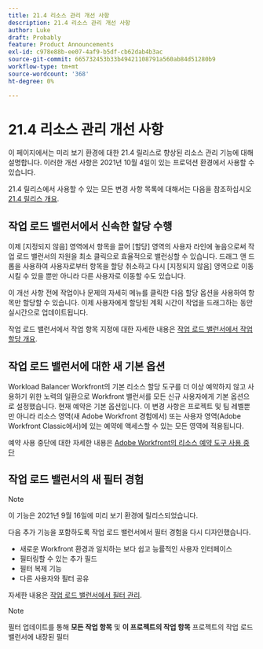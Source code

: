 ```yaml
---
title: 21.4 리소스 관리 개선 사항
description: 21.4 리소스 관리 개선 사항
author: Luke
draft: Probably
feature: Product Announcements
exl-id: c978e88b-ee07-4af9-b5df-cb62dab4b3ac
source-git-commit: 665732453b33b49421108791a560ab84d51280b9
workflow-type: tm+mt
source-wordcount: '368'
ht-degree: 0%

---
```


# 21.4 리소스 관리 개선 사항

이 페이지에서는 미리 보기 환경에 대한 21.4 릴리스로 향상된 리소스 관리 기능에 대해 설명합니다. 이러한 개선 사항은 2021년 10월 4일이 있는 프로덕션 환경에서 사용할 수 있습니다.

21.4 릴리스에서 사용할 수 있는 모든 변경 사항 목록에 대해서는 다음을 참조하십시오 [21.4 릴리스 개요](../../../product-announcements/product-releases/21.4-release-activity/21.4-release-overview.md).

## 작업 로드 밸런서에서 신속한 할당 수행

이제 [지정되지 않음] 영역에서 항목을 끌어 [할당] 영역의 사용자 라인에 놓음으로써 작업 로드 밸런서의 자원을 최소 클릭으로 효율적으로 밸런싱할 수 있습니다. 드래그 앤 드롭을 사용하여 사용자로부터 항목을 할당 취소하고 다시 [지정되지 않음] 영역으로 이동시킬 수 있을 뿐만 아니라 다른 사용자로 이동할 수도 있습니다.

이 개선 사항 전에 작업이나 문제의 자세히 메뉴를 클릭한 다음 할당 옵션을 사용하여 항목만 할당할 수 있습니다. 이제 사용자에게 할당된 계획 시간이 작업을 드래그하는 동안 실시간으로 업데이트됩니다.

작업 로드 밸런서에서 작업 항목 지정에 대한 자세한 내용은 [작업 로드 밸런서에서 작업 할당 개요](../../../resource-mgmt/workload-balancer/assign-work-in-workload-balancer.md).

## 작업 로드 밸런서에 대한 새 기본 옵션

Workload Balancer Workfront의 기본 리소스 할당 도구를 더 이상 예약하지 않고 사용하기 위한 노력의 일환으로 Workfront 밸런서를 모든 신규 사용자에게 기본 옵션으로 설정했습니다. 현재 예약은 기본 옵션입니다. 이 변경 사항은 프로젝트 및 팀 레벨뿐만 아니라 리소스 영역(새 Adobe Workfront 경험에서) 또는 사용자 영역(Adobe Workfront Classic에서)에 있는 예약에 액세스할 수 있는 모든 영역에 적용됩니다.

예약 사용 중단에 대한 자세한 내용은 [Adobe Workfront의 리소스 예약 도구 사용 중단](../../../resource-mgmt/resource-mgmt-overview/deprecate-resource-scheduling.md)

## 작업 로드 밸런서의 새 필터 경험

>[!NOTE]
>
>이 기능은 2021년 9월 16일에 미리 보기 환경에 릴리스되었습니다.

다음 추가 기능을 포함하도록 작업 로드 밸런서에서 필터 경험을 다시 디자인했습니다.

* 새로운 Workfront 환경과 일치하는 보다 쉽고 능률적인 사용자 인터페이스
* 필터링할 수 있는 추가 필드
* 필터 복제 기능
* 다른 사용자와 필터 공유

자세한 내용은 [작업 로드 밸런서에서 필터 관리](../../../resource-mgmt/workload-balancer/filter-information-workload-balancer.md).

>[!NOTE]
>
>필터 업데이트를 통해 **모든 작업 항목** 및 **이 프로젝트의 작업 항목** 프로젝트의 작업 로드 밸런서에 내장된 필터

